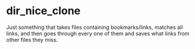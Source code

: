 
# dir_nice_clone

Just something that takes files containing bookmarks/links, matches all links, and then goes through every one of them and saves what links from other files they miss.
